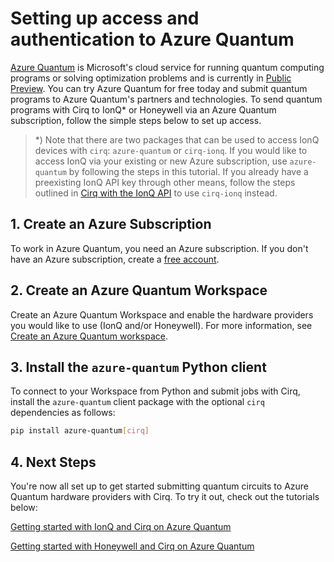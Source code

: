 # Setting up access and authentication to Azure Quantum

[Azure Quantum](https://docs.microsoft.com/azure/quantum/overview-azure-quantum) is Microsoft's cloud service for running quantum computing programs or solving optimization problems and is currently in [Public Preview](https://cloudblogs.microsoft.com/quantum/2021/02/01/azure-quantum-preview/). You can try Azure Quantum for free today and submit quantum programs to Azure Quantum's partners and technologies. To send quantum programs with Cirq to IonQ* or Honeywell via an Azure Quantum subscription, follow the simple steps below to set up access.

> *) Note that there are two packages that can be used to access IonQ devices with `cirq`: `azure-quantum` or `cirq-ionq`. If you would like to access IonQ via your existing or new Azure subscription, use `azure-quantum` by following the steps in this tutorial. If you already have a preexisting IonQ API key through other means, follow the steps outlined in [Cirq with the IonQ API](../ionq/access.md) to use `cirq-ionq` instead.

## 1. Create an Azure Subscription
To work in Azure Quantum, you need an Azure subscription. If you don't have an Azure subscription, create a [free account](https://azure.microsoft.com/free/).

## 2. Create an Azure Quantum Workspace
Create an Azure Quantum Workspace and enable the hardware providers you would like to use (IonQ and/or Honeywell). For more information, see [Create an Azure Quantum workspace](https://docs.microsoft.com/azure/quantum/quickstart-microsoft-qc?pivots=platform-ionq#create-an-azure-quantum-workspace).

## 3. Install the `azure-quantum` Python client
To connect to your Workspace from Python and submit jobs with Cirq, install the `azure-quantum` client package with the optional `cirq` dependencies as follows:

```bash
pip install azure-quantum[cirq]
```

## 4. Next Steps
You're now all set up to get started submitting quantum circuits to Azure Quantum hardware providers with Cirq. To try it out, check out the tutorials below:

[Getting started with IonQ and Cirq on Azure Quantum](../tutorials/azure-quantum/getting_started_ionq.ipynb)

[Getting started with Honeywell and Cirq on Azure Quantum](../tutorials/azure-quantum/getting_started_honeywell.ipynb)

